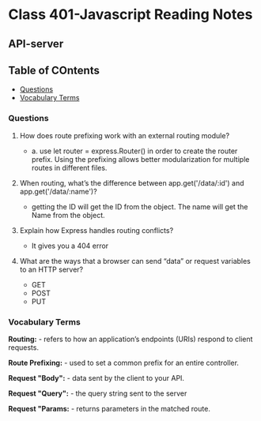 # Class 401-Javascript Reading Notes

## API-server

## Table of COntents

* [Questions](###questions)
* [Vocabulary Terms](###vocabulary-terms)

### Questions

1. How does route prefixing work with an external routing module?
    - a. use let router = express.Router() in order to create the router prefix. Using the prefixing allows better modularization for multiple routes in different files. 

2. When routing, what’s the difference between app.get('/data/:id') and app.get('/data/:name')?

    - getting the ID will get the ID from the object. The name will get the Name from the object.

3. Explain how Express handles routing conflicts?
    - It gives you a 404 error


4. What are the ways that a browser can send “data” or request variables to an HTTP server?
    - GET
    - POST
    - PUT

### Vocabulary Terms

**Routing:** 
    - refers to how an application’s endpoints (URIs) respond to client requests.

**Route Prefixing:**
    - used to set a common prefix for an entire controller.

**Request "Body":** 
    - data sent by the client to your API.
    
**Request "Query":** 
    - the query string sent to the server

**Request "Params:**
    -  returns parameters in the matched route.
